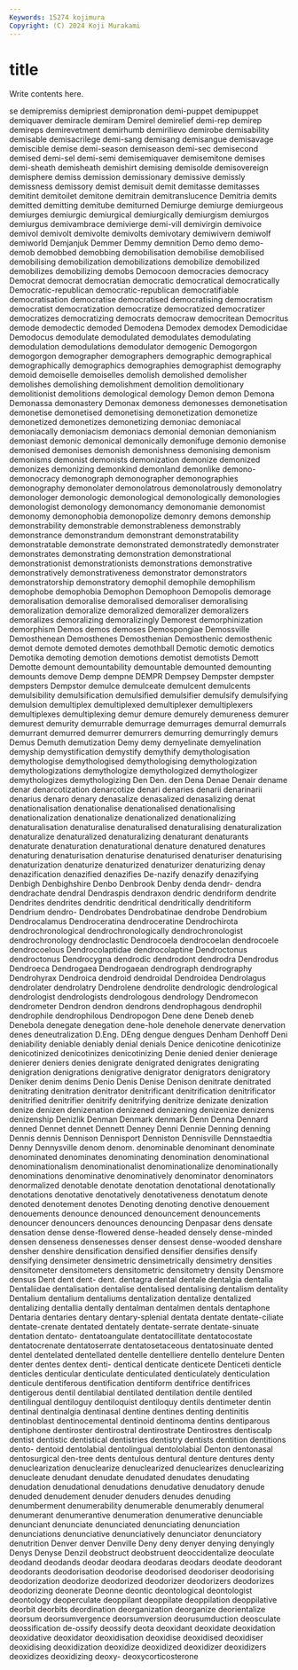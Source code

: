 ```yaml
---
Keywords: 15274 kojimura
Copyright: (C) 2024 Koji Murakami
---
```


# title

Write contents here.



se demipremiss demipriest demipronation demi-puppet demipuppet demiquaver
demiracle demiram Demirel demirelief demi-rep demirep demireps demirevetment demirhumb demirilievo
demirobe demisability demisable demisacrilege demi-sang demisang demisangue demisavage demiscible demise
demi-season demiseason demi-sec demisecond demised demi-sel demi-semi demisemiquaver demisemitone demises
demi-sheath demisheath demishirt demising demisolde demisovereign demisphere demiss demission demissionary
demissive demissly demissness demissory demist demisuit demit demitasse demitasses demitint
demitoilet demitone demitrain demitranslucence Demitria demits demitted demitting demitube demiturned
Demiurge demiurge demiurgeous demiurges demiurgic demiurgical demiurgically demiurgism demiurgos demiurgus
demivambrace demivierge demi-vill demivirgin demivoice demivol demivolt demivolte demivolts demivotary
demiwivern demiwolf demiworld Demjanjuk Demmer Demmy demnition Demo demo demo-
demob demobbed demobbing demobilisation demobilise demobilised demobilising demobilization demobilizations demobilize
demobilized demobilizes demobilizing demobs Democoon democracies democracy Democrat democrat democratian
democratic democratical democratically Democratic-republican democratic-republican democratifiable democratisation democratise democratised democratising
democratism democratist democratization democratize democratized democratizer democratizes democratizing democrats democraw
democritean Democritus demode demodectic demoded Demodena Demodex demodex Demodicidae Demodocus
demodulate demodulated demodulates demodulating demodulation demodulations demodulator demogenic Demogorgon demogorgon
demographer demographers demographic demographical demographically demographics demographies demographist demography demoid
demoiselle demoiselles demolish demolished demolisher demolishes demolishing demolishment demolition demolitionary
demolitionist demolitions demological demology Demon demon Demona Demonassa demonastery Demonax
demoness demonesses demonetisation demonetise demonetised demonetising demonetization demonetize demonetized demonetizes
demonetizing demoniac demoniacal demoniacally demoniacism demoniacs demonial demonian demonianism demoniast
demonic demonical demonically demonifuge demonio demonise demonised demonises demonish demonishness
demonising demonism demonisms demonist demonists demonization demonize demonized demonizes demonizing
demonkind demonland demonlike demono- demonocracy demonograph demonographer demonographies demonography demonolater
demonolatrous demonolatrously demonolatry demonologer demonologic demonological demonologically demonologies demonologist demonology
demonomancy demonomanie demonomist demonomy demonophobia demonopolize demonry demons demonship demonstrability
demonstrable demonstrableness demonstrably demonstrance demonstrandum demonstrant demonstratability demonstratable demonstrate demonstrated
demonstratedly demonstrater demonstrates demonstrating demonstration demonstrational demonstrationist demonstrationists demonstrations demonstrative
demonstratively demonstrativeness demonstrator demonstrators demonstratorship demonstratory demophil demophile demophilism demophobe
demophobia Demophon Demophoon Demopolis demorage demoralisation demoralise demoralised demoraliser demoralising
demoralization demoralize demoralized demoralizer demoralizers demoralizes demoralizing demoralizingly Demorest demorphinization
demorphism Demos demos demoses Demospongiae Demossville Demosthenean Demosthenes Demosthenian Demosthenic
demosthenic demot demote demoted demotes demothball Demotic demotic demotics Demotika
demoting demotion demotions demotist demotists Demott Demotte demount demountability demountable
demounted demounting demounts demove Demp dempne DEMPR Dempsey Dempster dempster
dempsters Dempstor demulce demulceate demulcent demulcents demulsibility demulsification demulsified demulsifier
demulsify demulsifying demulsion demultiplex demultiplexed demultiplexer demultiplexers demultiplexes demultiplexing demur
demure demurely demureness demurer demurest demurity demurrable demurrage demurrages demurral
demurrals demurrant demurred demurrer demurrers demurring demurringly demurs Demus Demuth
demutization Demy demy demyelinate demyelination demyship demystification demystify demythify demythologisation
demythologise demythologised demythologising demythologization demythologizations demythologize demythologized demythologizer demythologizes demythologizing
Den Den. den Dena Denae Denair dename denar denarcotization denarcotize
denari denaries denarii denarinarii denarius denaro denary denasalize denasalized denasalizing
denat denationalisation denationalise denationalised denationalising denationalization denationalize denationalized denationalizing denaturalisation
denaturalise denaturalised denaturalising denaturalization denaturalize denaturalized denaturalizing denaturant denaturants denaturate
denaturation denaturational denature denatured denatures denaturing denaturisation denaturise denaturised denaturiser
denaturising denaturization denaturize denaturized denaturizer denaturizing denay denazification denazified denazifies
De-nazify denazify denazifying Denbigh Denbighshire Denbo Denbrook Denby denda dendr-
dendra dendrachate dendral Dendraspis dendraxon dendric dendriform dendrite Dendrites dendrites
dendritic dendritical dendritically dendritiform Dendrium dendro- Dendrobates Dendrobatinae dendrobe Dendrobium
Dendrocalamus Dendroceratina dendroceratine Dendrochirota dendrochronological dendrochronologically dendrochronologist dendrochronology dendroclastic Dendrocoela
dendrocoelan dendrocoele dendrocoelous Dendrocolaptidae dendrocolaptine Dendroctonus dendroctonus Dendrocygna dendrodic dendrodont
dendrodra Dendrodus Dendroeca Dendrogaea Dendrogaean dendrograph dendrography Dendrohyrax Dendroica dendroid
dendroidal Dendroidea Dendrolagus dendrolater dendrolatry Dendrolene dendrolite dendrologic dendrological dendrologist
dendrologists dendrologous dendrology Dendromecon dendrometer Dendron dendron dendrons dendrophagous dendrophil
dendrophile dendrophilous Dendropogon Dene dene Deneb deneb Denebola denegate denegation
dene-hole denehole denervate denervation denes deneutralization D.Eng. DEng dengue dengues
Denham Denhoff Deni deniability deniable deniably denial denials Denice denicotine
denicotinize denicotinized denicotinizes denicotinizing Denie denied denier denierage denierer deniers
denies denigrate denigrated denigrates denigrating denigration denigrations denigrative denigrator denigrators
denigratory Deniker denim denims Denio Denis Denise Denison denitrate denitrated
denitrating denitration denitrator denitrificant denitrification denitrificator denitrified denitrifier denitrify denitrifying
denitrize denizate denization denize denizen denizenation denizened denizening denizenize denizens
denizenship Denizlik Denman Denmark denmark Denn Denna Dennard denned Dennet
dennet Dennett Denney Denni Dennie Denning denning Dennis dennis Dennison
Dennisport Denniston Dennisville Dennstaedtia Denny Dennysville denom denom. denominable denominant
denominate denominated denominates denominating denomination denominational denominationalism denominationalist denominationalize denominationally
denominations denominative denominatively denominator denominators denormalized denotable denotate denotation denotational
denotationally denotations denotative denotatively denotativeness denotatum denote denoted denotement denotes
Denoting denoting denotive denouement denouements denounce denounced denouncement denouncements denouncer
denouncers denounces denouncing Denpasar dens densate densation dense dense-flowered dense-headed
densely dense-minded densen denseness densenesses denser densest dense-wooded denshare densher
denshire densification densified densifier densifies densify densifying densimeter densimetric densimetrically
densimetry densities densitometer densitometers densitometric densitometry density Densmore densus Dent
dent dent- dent. dentagra dental dentale dentalgia dentalia Dentaliidae dentalisation
dentalise dentalised dentalising dentalism dentality Dentalium dentalium dentaliums dentalization dentalize
dentalized dentalizing dentallia dentally dentalman dentalmen dentals dentaphone Dentaria dentaries
dentary dentary-splenial dentata dentate dentate-ciliate dentate-crenate dentated dentately dentate-serrate dentate-sinuate
dentation dentato- dentatoangulate dentatocillitate dentatocostate dentatocrenate dentatoserrate dentatosetaceous dentatosinuate dented
dentel dentelated dentellated dentelle dentelliere dentello dentelure Denten denter dentes
dentex denti- dentical denticate denticete Denticeti denticle denticles denticular denticulate
denticulated denticulately denticulation denticule dentiferous dentification dentiform dentifrice dentifrices dentigerous
dentil dentilabial dentilated dentilation dentile dentiled dentilingual dentiloguy dentiloquist dentiloquy
dentils dentimeter dentin dentinal dentinalgia dentinasal dentine dentines denting dentinitis
dentinoblast dentinocemental dentinoid dentinoma dentins dentiparous dentiphone dentiroster dentirostral dentirostrate
Dentirostres dentiscalp dentist dentistic dentistical dentistries dentistry dentists dentition dentitions
dento- dentoid dentolabial dentolingual dentololabial Denton dentonasal dentosurgical den-tree dents
dentulous dentural denture dentures denty denuclearization denuclearize denuclearized denuclearizes denuclearizing
denucleate denudant denudate denudated denudates denudating denudation denudational denudations denudative
denudatory denude denuded denudement denuder denuders denudes denuding denumberment denumerability
denumerable denumerably denumeral denumerant denumerantive denumeration denumerative denunciable denunciant denunciate
denunciated denunciating denunciation denunciations denunciative denunciatively denunciator denunciatory denutrition Denver
denver Denville Deny deny denyer denying denyingly Denys Denyse Denzil
deobstruct deobstruent deoccidentalize deoculate deodand deodands deodar deodara deodaras deodars
deodate deodorant deodorants deodorisation deodorise deodorised deodoriser deodorising deodorization deodorize
deodorized deodorizer deodorizers deodorizes deodorizing deonerate Deonne deontic deontological deontologist
deontology deoperculate deoppilant deoppilate deoppilation deoppilative deorbit deorbits deordination deorganization
deorganize deorientalize deorsum deorsumvergence deorsumversion deorusumduction deosculate deossification de-ossify deossify
deota deoxidant deoxidate deoxidation deoxidative deoxidator deoxidisation deoxidise deoxidised deoxidiser
deoxidising deoxidization deoxidize deoxidized deoxidizer deoxidizers deoxidizes deoxidizing deoxy- deoxycorticosterone
